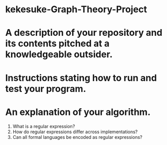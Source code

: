 # kekesuke-Graph-Theory-Project

# A description of your repository and its contents pitched at a knowledgeable outsider.
# Instructions stating how to run and test your program.
# An explanation of your algorithm.
1. What is a regular expression?
2. How do regular expressions differ across implementations?
3. Can all formal languages be encoded as regular expressions?